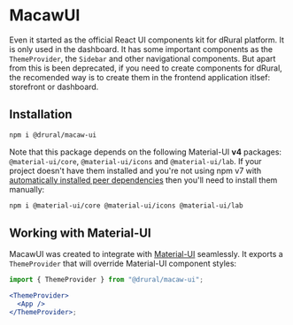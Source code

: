 # MacawUI

Even it started as the official React UI components kit for dRural platform. It is only used in the dashboard. It has some important components as the `ThemeProvider`, the `Sidebar` and other navigational components. But apart from this is been deprecated, if you need to create components for dRural, the recomended way is to create them in the frontend application itlsef: storefront or dashboard.

## Installation

```sh
npm i @drural/macaw-ui
```

Note that this package depends on the following Material-UI **v4** packages: `@material-ui/core`, `@material-ui/icons` and `@material-ui/lab`. If your project doesn't have them installed and you're not using npm v7 with [automatically installed peer dependencies](https://github.blog/2020-10-13-presenting-v7-0-0-of-the-npm-cli/) then you'll need to install them manually:

```sh
npm i @material-ui/core @material-ui/icons @material-ui/lab
```

## Working with Material-UI

MacawUI was created to integrate with [Material-UI](https://material-ui.com/) seamlessly. It exports a `ThemeProvider` that will override Material-UI component styles:

```jsx
import { ThemeProvider } from "@drural/macaw-ui";

<ThemeProvider>
  <App />
</ThemeProvider>;
```
